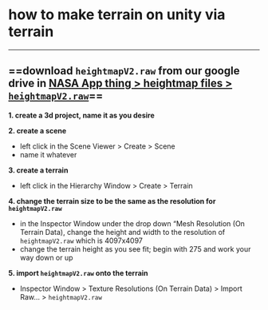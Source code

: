 # how to make terrain on unity via terrain

---

## ==download `heightmapV2.raw` from our google drive in [NASA App thing > heightmap files > `heightmapV2.raw`](https://drive.google.com/drive/folders/19m0dbRjIW-WezsFgpvVxBR8xJpGA-WXg?usp=sharing)==

**1. create a 3d project, name it as you desire**

**2. create a scene**
- left click in the Scene Viewer > Create > Scene
- name it whatever

**3. create a terrain**
- left click in the Hierarchy Window > Create > Terrain

**4. change the terrain size to be the same as the resolution for `heightmapV2.raw`**
- in the Inspector Window under the drop down “Mesh Resolution (On Terrain Data), change the height and width to the resolution of `heightmapV2.raw` which is 4097x4097
- change the terrain height as you see fit; begin with 275 and work your way down or up

**5. import `heightmapV2.raw` onto the terrain**
- Inspector Window > Texture Resolutions (On Terrain Data) > Import Raw… > `heightmapV2.raw`
